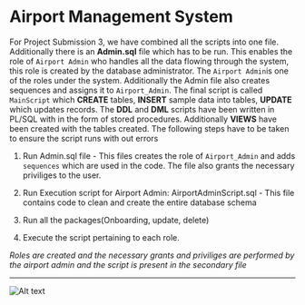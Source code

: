 # Airport Management System

For Project Submission 3, we have combined all the scripts into one file. Additionally there is an **Admin.sql** file which has to be run.
This enables the role of `Airport Admin` who handles all the data flowing through the system, this role is created by the database administrator. 
The `Airport Admin`is one of the roles under the system. Additionally the Admin file also creates sequences 
and assigns it to `Airport_Admin`.  The final script is called `MainScript` which
**CREATE** tables, **INSERT** sample data into tables, **UPDATE** which updates records. The **DDL** and **DML** scripts have been written in
PL/SQL with in the form of stored procedures. Additionally **VIEWS** have been created with the tables created. The following steps have to be taken
to ensure the script runs with out errors

 
1. Run Admin.sql file - This files creates the role of `Airport_Admin` and adds `sequences` which are used in the code. The file also grants the necessary
priviliges to the user.

2. Run Execution script for Airport Admin: AirportAdminScript.sql - This file contains code to clean and create the entire database schema

3. Run all the packages(Onboarding, update, delete)

4. Execute the script pertaining to each role.

*Roles are created and the necessary grants and priviliges are performed by the airport admin and the script is present in the secondary file*

----------------

<img src="C:\Users\HP\Pictures\ERD_AMS.jpg" alt="Alt text" title="ERD Airport Management System">
